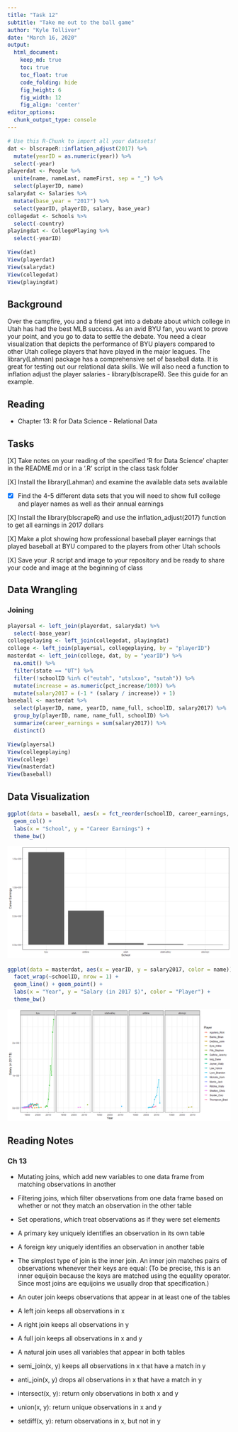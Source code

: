 ```yaml
---
title: "Task 12"
subtitle: "Take me out to the ball game"
author: "Kyle Tolliver"
date: "March 16, 2020"
output:
  html_document:  
    keep_md: true
    toc: true
    toc_float: true
    code_folding: hide
    fig_height: 6
    fig_width: 12
    fig_align: 'center'
editor_options: 
  chunk_output_type: console
---
```







```r
# Use this R-Chunk to import all your datasets!
dat <- blscrapeR::inflation_adjust(2017) %>% 
  mutate(yearID = as.numeric(year)) %>% 
  select(-year)
playerdat <- People %>% 
  unite(name, nameLast, nameFirst, sep = "_") %>% 
  select(playerID, name)
salarydat <- Salaries %>% 
  mutate(base_year = "2017") %>% 
  select(yearID, playerID, salary, base_year)
collegedat <- Schools %>% 
  select(-country)
playingdat <- CollegePlaying %>%
  select(-yearID)
```


```r
View(dat)
View(playerdat)  
View(salarydat) 
View(collegedat)
View(playingdat)
```

## Background

Over the campfire, you and a friend get into a debate about which college in Utah has had the best MLB success. As an avid BYU fan, you want to prove your point, and you go to data to settle the debate. You need a clear visualization that depicts the performance of BYU players compared to other Utah college players that have played in the major leagues. The library(Lahman) package has a comprehensive set of baseball data. It is great for testing out our relational data skills. We will also need a function to inflation adjust the player salaries - library(blscrapeR). See this guide for an example.

## Reading

* Chapter 13: R for Data Science - Relational Data

## Tasks

[X] Take notes on your reading of the specified ‘R for Data Science’ chapter in the README.md or in a ‘.R’ script in the class task folder

[X] Install the library(Lahman) and examine the available data sets available

* [X] Find the 4-5 different data sets that you will need to show full college and player names as well as their annual earnings

[X] Install the library(blscrapeR) and use the inflation_adjust(2017) function to get all earnings in 2017 dollars

[X] Make a plot showing how professional baseball player earnings that played baseball at BYU compared to the players from other Utah schools

[X] Save your .R script and image to your repository and be ready to share your code and image at the beginning of class

## Data Wrangling    
### Joining     


```r
playersal <- left_join(playerdat, salarydat) %>% 
  select(-base_year)
collegeplaying <- left_join(collegedat, playingdat)
college <- left_join(playersal, collegeplaying, by = "playerID")  
masterdat <- left_join(college, dat, by = "yearID") %>%
  na.omit() %>% 
  filter(state == "UT") %>% 
  filter(!schoolID %in% c("eutah", "utslxxo", "sutah")) %>% 
  mutate(increase = as.numeric(pct_increase/100)) %>% 
  mutate(salary2017 = (-1 * (salary / increase)) + 1) 
baseball <- masterdat %>% 
  select(playerID, name, yearID, name_full, schoolID, salary2017) %>% 
  group_by(playerID, name, name_full, schoolID) %>% 
  summarize(career_earnings = sum(salary2017)) %>% 
  distinct()
```


```r
View(playersal)
View(collegeplaying)
View(college)
View(masterdat)
View(baseball)
```

## Data Visualization


```r
ggplot(data = baseball, aes(x = fct_reorder(schoolID, career_earnings, .fun = max, .desc = TRUE), y = career_earnings)) + 
  geom_col() +
  labs(x = "School", y = "Career Earnings") +
  theme_bw()
```

![](Tsk12_files/figure-html/Visualization-1.png)<!-- -->

```r
ggplot(data = masterdat, aes(x = yearID, y = salary2017, color = name)) +
  facet_wrap(~schoolID, nrow = 1) +
  geom_line() + geom_point() + 
  labs(x = "Year", y = "Salary (in 2017 $)", color = "Player") + 
  theme_bw()
```

![](Tsk12_files/figure-html/Visualization-2.png)<!-- -->

## Reading Notes    
### Ch 13

* Mutating joins, which add new variables to one data frame from matching observations in another
* Filtering joins, which filter observations from one data frame based on whether or not they match an observation in the other table
* Set operations, which treat observations as if they were set elements

* A primary key uniquely identifies an observation in its own table
* A foreign key uniquely identifies an observation in another table

* The simplest type of join is the inner join. An inner join matches pairs of observations whenever their keys are equal: (To be precise, this is an inner equijoin because the keys are matched using the equality operator. Since most joins are equijoins we usually drop that specification.)
* An outer join keeps observations that appear in at least one of the tables
* A left join keeps all observations in x
* A right join keeps all observations in y
* A full join keeps all observations in x and y
* A natural join uses all variables that appear in both tables

* semi_join(x, y) keeps all observations in x that have a match in y
* anti_join(x, y) drops all observations in x that have a match in y

* intersect(x, y): return only observations in both x and y
* union(x, y): return unique observations in x and y
* setdiff(x, y): return observations in x, but not in y
